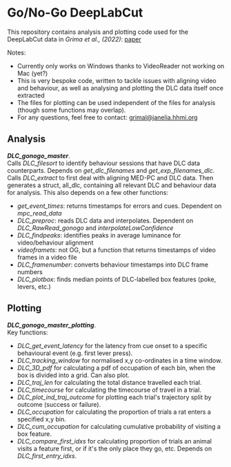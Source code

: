# Go/No-Go DeepLabCut

This repository contains analysis and plotting code used for the DeepLabCut data in *Grima et al., (2022)*: [paper](https://www.nature.com/articles/s41386-022-01312-6)

Notes: 
- Currently only works on Windows thanks to VideoReader not working on Mac (yet?)
- This is very bespoke code, written to tackle issues with aligning video and behaviour, as well as analysing and plotting the DLC data itself once extracted
- The files for plotting can be used independent of the files for analysis (though some functions may overlap).
- For any questions, feel free to contact: grimal@janelia.hhmi.org 

## Analysis
***DLC_gonogo_master***.      
Calls *DLC_filesort* to identify behaviour sessions that have DLC data counterparts. Depends on *get_dlc_filenames* and *get_exp_filenames_dlc*.  
Calls *DLC_extract* to first deal with aligning MED-PC and DLC data. Then generates a struct, all_dlc, containing all relevant DLC and behaviour data for analysis. This also depends on a few other functions:   
  - *get_event_times*:    returns timestamps for errors and cues. Dependent on *mpc_read_data*
  - *DLC_preproc*:        reads DLC data and interpolates. Dependent on *DLC_RawRead_gonogo* and *interpolateLowConfidence*
  - *DLC_findpeaks*:      identifies peaks in average luminance for video/behaviour alignment 
  - *videoframets*:       not OG, but a function that returns timestamps of video frames in a video file
  - *DLC_framenumber*:    converts behaviour timestamps into DLC frame numbers 
  - *DLC_plotbox*:        finds median points of DLC-labelled box features (poke, levers, etc.)
  
## Plotting
***DLC_gonogo_master_plotting***.   
Key functions:  
- *DLC_get_event_latency* for the latency from cue onset to a specific behavioural event (e.g. first lever press).
- *DLC_tracking_window* for normalised x,y co-ordinates in a time window.
- *DLC_3D_pdf* for calculating a pdf of occupation of each bin, when the box is divided into a grid. Can also plot.
- *DLC_traj_len* for calculating the total distance travelled each trial.
- *DLC_timecourse* for calculating the timecourse of travel in a trial.
- *DLC_plot_ind_traj_outcome* for plotting each trial's trajectory split by outcome (success or failure).
- *DLC_occupation* for calculating the proportion of trials a rat enters a specified x,y bin. 
- *DLC_cum_occupation* for calculating cumulative probability of visiting a box feature. 
- *DLC_compare_first_idxs* for calculating proportion of trials an animal visits a feature first, or if it's the only place they go, etc. Depends on *DLC_first_entry_idxs*. 














